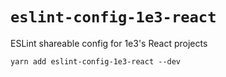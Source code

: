 # `eslint-config-1e3-react`

ESLint shareable config for 1e3's React projects

```
yarn add eslint-config-1e3-react --dev
```

